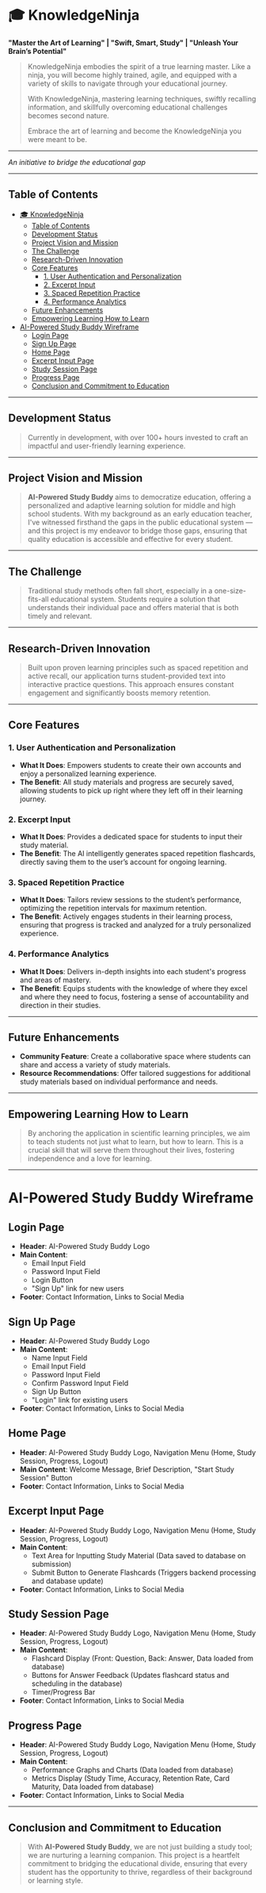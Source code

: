# 🎓 KnowledgeNinja

**"Master the Art of Learning" | "Swift, Smart, Study" | "Unleash Your Brain’s Potential"**

> KnowledgeNinja embodies the spirit of a true learning master. Like a ninja, you will become highly trained, agile, and equipped with a variety of skills to navigate through your educational journey.
>
> With KnowledgeNinja, mastering learning techniques, swiftly recalling information, and skillfully overcoming educational challenges becomes second nature.
>
> Embrace the art of learning and become the KnowledgeNinja you were meant to be.

---

_An initiative to bridge the educational gap_

---

## Table of Contents

- [🎓 KnowledgeNinja](#-knowledgeninja)
  - [Table of Contents](#table-of-contents)
  - [Development Status](#development-status)
  - [Project Vision and Mission](#project-vision-and-mission)
  - [The Challenge](#the-challenge)
  - [Research-Driven Innovation](#research-driven-innovation)
  - [Core Features](#core-features)
    - [1. User Authentication and Personalization](#1-user-authentication-and-personalization)
    - [2. Excerpt Input](#2-excerpt-input)
    - [3. Spaced Repetition Practice](#3-spaced-repetition-practice)
    - [4. Performance Analytics](#4-performance-analytics)
  - [Future Enhancements](#future-enhancements)
  - [Empowering Learning How to Learn](#empowering-learning-how-to-learn)
- [AI-Powered Study Buddy Wireframe](#ai-powered-study-buddy-wireframe)
  - [Login Page](#login-page)
  - [Sign Up Page](#sign-up-page)
  - [Home Page](#home-page)
  - [Excerpt Input Page](#excerpt-input-page)
  - [Study Session Page](#study-session-page)
  - [Progress Page](#progress-page)
  - [Conclusion and Commitment to Education](#conclusion-and-commitment-to-education)

---

## Development Status

> Currently in development, with over 100+ hours invested to craft an impactful and user-friendly learning experience.

---

## Project Vision and Mission

> **AI-Powered Study Buddy** aims to democratize education, offering a personalized and adaptive learning solution for middle and high school students. With my background as an early education teacher, I've witnessed firsthand the gaps in the public educational system — and this project is my endeavor to bridge those gaps, ensuring that quality education is accessible and effective for every student.

---

## The Challenge

> Traditional study methods often fall short, especially in a one-size-fits-all educational system. Students require a solution that understands their individual pace and offers material that is both timely and relevant.

---

## Research-Driven Innovation

> Built upon proven learning principles such as spaced repetition and active recall, our application turns student-provided text into interactive practice questions. This approach ensures constant engagement and significantly boosts memory retention.

---

## Core Features

### 1. User Authentication and Personalization

- **What It Does**: Empowers students to create their own accounts and enjoy a personalized learning experience.
- **The Benefit**: All study materials and progress are securely saved, allowing students to pick up right where they left off in their learning journey.

### 2. Excerpt Input

- **What It Does**: Provides a dedicated space for students to input their study material.
- **The Benefit**: The AI intelligently generates spaced repetition flashcards, directly saving them to the user’s account for ongoing learning.

### 3. Spaced Repetition Practice

- **What It Does**: Tailors review sessions to the student’s performance, optimizing the repetition intervals for maximum retention.
- **The Benefit**: Actively engages students in their learning process, ensuring that progress is tracked and analyzed for a truly personalized experience.

### 4. Performance Analytics

- **What It Does**: Delivers in-depth insights into each student's progress and areas of mastery.
- **The Benefit**: Equips students with the knowledge of where they excel and where they need to focus, fostering a sense of accountability and direction in their studies.

---

## Future Enhancements

- **Community Feature**: Create a collaborative space where students can share and access a variety of study materials.
- **Resource Recommendations**: Offer tailored suggestions for additional study materials based on individual performance and needs.

---

## Empowering Learning How to Learn

> By anchoring the application in scientific learning principles, we aim to teach students not just what to learn, but how to learn. This is a crucial skill that will serve them throughout their lives, fostering independence and a love for learning.

---

# AI-Powered Study Buddy Wireframe

## Login Page

- **Header**: AI-Powered Study Buddy Logo
- **Main Content**:
  - Email Input Field
  - Password Input Field
  - Login Button
  - "Sign Up" link for new users
- **Footer**: Contact Information, Links to Social Media

## Sign Up Page

- **Header**: AI-Powered Study Buddy Logo
- **Main Content**:
  - Name Input Field
  - Email Input Field
  - Password Input Field
  - Confirm Password Input Field
  - Sign Up Button
  - "Login" link for existing users
- **Footer**: Contact Information, Links to Social Media

## Home Page

- **Header**: AI-Powered Study Buddy Logo, Navigation Menu (Home, Study Session, Progress, Logout)
- **Main Content**: Welcome Message, Brief Description, "Start Study Session" Button
- **Footer**: Contact Information, Links to Social Media

## Excerpt Input Page

- **Header**: AI-Powered Study Buddy Logo, Navigation Menu (Home, Study Session, Progress, Logout)
- **Main Content**:
  - Text Area for Inputting Study Material (Data saved to database on submission)
  - Submit Button to Generate Flashcards (Triggers backend processing and database update)
- **Footer**: Contact Information, Links to Social Media

## Study Session Page

- **Header**: AI-Powered Study Buddy Logo, Navigation Menu (Home, Study Session, Progress, Logout)
- **Main Content**:
  - Flashcard Display (Front: Question, Back: Answer, Data loaded from database)
  - Buttons for Answer Feedback (Updates flashcard status and scheduling in the database)
  - Timer/Progress Bar
- **Footer**: Contact Information, Links to Social Media

## Progress Page

- **Header**: AI-Powered Study Buddy Logo, Navigation Menu (Home, Study Session, Progress, Logout)
- **Main Content**:
  - Performance Graphs and Charts (Data loaded from database)
  - Metrics Display (Study Time, Accuracy, Retention Rate, Card Maturity, Data loaded from database)
- **Footer**: Contact Information, Links to Social Media

---

## Conclusion and Commitment to Education

> With **AI-Powered Study Buddy**, we are not just building a study tool; we are nurturing a learning companion. This project is a heartfelt commitment to bridging the educational divide, ensuring that every student has the opportunity to thrive, regardless of their background or learning style.

<!-- first draft -->
<!-- # **AI-Powered Study Buddy**

---

## 🚧 **Development Status**

Currently in the early stages of development, this project is an evolving concept, and I am dedicating over 100+ hours to bring it to life. As we progress, expect continuous improvements and refinements.

---

## 🌟 **Project Vision and Mission**

In the pursuit of democratizing education and providing personalized learning tools, the **AI-Powered Study Buddy** emerges as a solution for middle school and high school students. This application is designed to adapt to each student’s learning needs, offering a tailored approach to study and revision.

---

## 🔍 **The Problem at Hand**

Conventional study methods can be monotonous and might not yield efficient learning outcomes. Students require a dynamic solution that adjusts to their individual learning pace, providing timely and relevant material for practice.

---

## 📚 **Research-Driven Approach**

Built upon the principles of spaced repetition, a scientifically-backed learning technique, the **AI-Powered Study Buddy** leverages AI to generate pertinent questions from textual content provided by the user. This approach ensures active engagement and bolstered memory retention.

---

## 🚀 **Core Functionality and Features**

### **1. Passage Input:**

- A dedicated space for students to input textual study material.
- The integrated AI analyzes the text and generates practice questions, facilitating spaced repetition.

### **2. Spaced Repetition Practice:**

- Tailored review sessions are scheduled based on the student’s performance, optimizing the intervals for repetition.
- The application presents questions, promoting active recall and fortifying memory retention.

### **3. Comprehensive Performance Tracking:**

- Detailed insights into the student’s progress, pinpointing strengths and areas needing attention.
- A variety of metrics are provided, including but not limited to:
  - **Study Time**: Total time spent in study sessions.
  - **Accuracy**: Percentage of questions answered correctly.
  - **Retention Rate**: How well information is being retained over time.
  - **Card Maturity**: Average age of the questions in terms of successful recall.
- Visual representations (graphs, charts) of performance and progress.

### **4. User-Friendly Interface:**

- **Home Page**: Welcoming introduction, benefits of the app, and a call-to-action to start a study session.
- **Input Page**: Where students input their study material.
- **Study Session Page**: The interactive space for spaced repetition practice.
- **Progress Page**: A visual dashboard displaying the user’s metrics and progress.

---

## 🌱 **Future Enhancements**

- **Community Feature**: A space for students to share and access a diverse range of study materials and questions.
- **Resource Recommendations**: Personalized suggestions for additional study materials, tailored to the user’s needs and performance.

---

## 💌 **Conclusion and Vision for the Future**

The **AI-Powered Study Buddy** is not just a study tool; it is a learning companion, dedicated to providing individualized support and insights to students. As we bridge the gap between technology and education, our vision is to empower students, enabling them to unlock their full potential through effective, personalized learning experiences. -->
